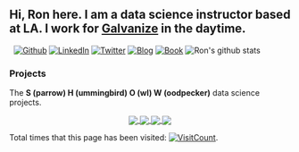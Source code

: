<!-- Your title -->
## Hi, Ron here. I am a data science instructor based at LA. I work for [Galvanize](https://www.galvanize.com/data-science-bootcamp) in the daytime.


&nbsp;
[![Github](https://img.shields.io/badge/-Github-black?style=flat-square&logo=Github&logoColor=white)](https://github.com/rongpenl)
[![LinkedIn](https://img.shields.io/badge/-LinkedIn-blue?style=flat-square&logo=Linkedin&logoColor=white)](https://www.linkedin.com/in/ron-li-6531bb1b7/)
[![Twitter](https://img.shields.io/badge/-Twitter-000?style=flat-square&logo=Twitter&logoColor=blue)](https://www.twitter.com/rongpengli)
[![Blog](https://img.shields.io/badge/%E4%B8%AD%E8%8B%B1%E6%B7%B7%E6%9D%82-Blog-green?style=flat-square&logo=notion)](https://rongpeng.li)
[![Book](https://img.shields.io/badge/Book-Hands--On%20Statistics%20for%20Data%20Science-red)](https://www.amazon.com/dp/B08GY7LF3N/ref=tsm_1_tp_tc)
![Ron's github stats](https://github-readme-stats.vercel.app/api?username=rongpenl&show_icons=true&hide_border=true)



<!-- Its main projects -->
### Projects

The **S (parrow) H (ummingbird) O (wl) W (oodpecker)** data science projects.

<!-- Its main projects -->
<p align="center">
  <a href="https://github.com/rongpenl/sparrow">
    <img align="center" src="https://github-readme-stats.vercel.app/api/pin/?username=rongpenl&repo=sparrow" />
  </a>
  <a href="https://github.com/rongpenl/hummingbird">
    <img align="center" src="https://github-readme-stats.vercel.app/api/pin/?username=rongpenl&repo=hummingbird" />
  </a>
   <a href="https://github.com/rongpenl/owl">
    <img align="center" src="https://github-readme-stats.vercel.app/api/pin/?username=rongpenl&repo=owl" />
  </a>
  <a href="https://github.com/rongpenl/woodpecker">
    <img align="center" src="https://github-readme-stats.vercel.app/api/pin/?username=rongpenl&repo=woodpecker" />
  </a>
</p>

Total times that this page has been visited: [![VisitCount](http://profile-counter.glitch.me/rongpenl/count.svg)](http://profile-counter.glitch.me/rongpenl/count.svg).
